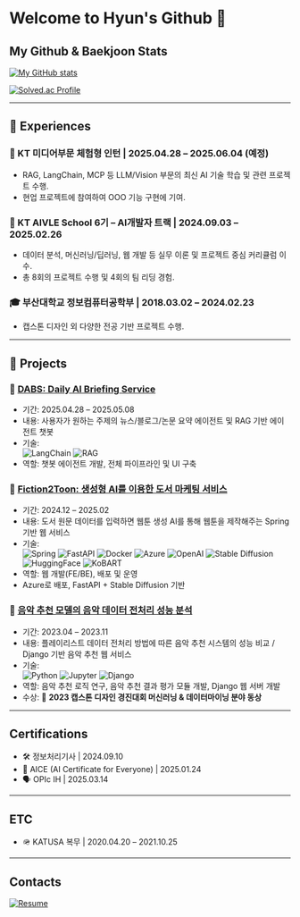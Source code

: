 # Welcome to Hyun's Github 👋

## My Github & Baekjoon Stats
[![My GitHub stats](https://github-readme-stats.vercel.app/api?username=gaeul-3041&show_icons=true&theme=vue)](https://github.com/anuraghazra/github-readme-stats)

[![Solved.ac Profile](http://mazassumnida.wtf/api/v2/generate_badge?boj=lucy3041)](https://solved.ac/lucy3041/)

---

## 💼 Experiences

### 🏢 KT 미디어부문 체험형 인턴 | 2025.04.28 – 2025.06.04 (예정)
- RAG, LangChain, MCP 등 LLM/Vision 부문의 최신 AI 기술 학습 및 관련 프로젝트 수행.  
- 현업 프로젝트에 참여하여 OOO 기능 구현에 기여.

### 🧠 KT AIVLE School 6기 – AI개발자 트랙 | 2024.09.03 – 2025.02.26  
- 데이터 분석, 머신러닝/딥러닝, 웹 개발 등 실무 이론 및 프로젝트 중심 커리큘럼 이수.
- 총 8회의 프로젝트 수행 및 4회의 팀 리딩 경험.

### 🎓 부산대학교 정보컴퓨터공학부 | 2018.03.02 – 2024.02.23  
- 캡스톤 디자인 외 다양한 전공 기반 프로젝트 수행.

---

## 🚀 Projects

### 📡 [DABS: Daily AI Briefing Service](https://github.com/BrightAsh/Daily_AI_Briefing_Service)
- 기간: 2025.04.28 – 2025.05.08
- 내용: 사용자가 원하는 주제의 뉴스/블로그/논문 요약 에이전트 및 RAG 기반 에이전트 챗봇
- 기술:  
  ![LangChain](https://img.shields.io/badge/LangChain-000000?style=flat&logo=LangChain&logoColor=white)
  ![RAG](https://img.shields.io/badge/RAG-FF9900?style=flat&logo=OpenAI&logoColor=white)  
- 역할: 챗봇 에이전트 개발, 전체 파이프라인 및 UI 구축

### 📘 [Fiction2Toon: 생성형 AI를 이용한 도서 마케팅 서비스](https://github.com/gaeul-3041/Fiction2Toon)
- 기간: 2024.12 – 2025.02  
- 내용: 도서 원문 데이터를 입력하면 웹툰 생성 AI를 통해 웹툰을 제작해주는 Spring 기반 웹 서비스  
- 기술:  
  ![Spring](https://img.shields.io/badge/Spring-6DB33F?style=flat&logo=spring&logoColor=white)
  ![FastAPI](https://img.shields.io/badge/FastAPI-009688?style=flat&logo=fastapi&logoColor=white)
  ![Docker](https://img.shields.io/badge/Docker-2496ED?style=flat&logo=docker&logoColor=white)
  ![Azure](https://img.shields.io/badge/Azure-0078D4?style=flat&logo=microsoft-azure&logoColor=white)
  ![OpenAI](https://img.shields.io/badge/OpenAI-412991?style=flat&logo=openai&logoColor=white)
  ![Stable Diffusion](https://img.shields.io/badge/Stable%20Diffusion-000000?style=flat&logo=OpenAI&logoColor=white)
  ![HuggingFace](https://img.shields.io/badge/HuggingFace-FCC624?style=flat&logo=huggingface&logoColor=black)
  ![KoBART](https://img.shields.io/badge/KoBART-00599C?style=flat&logo=tensorflow&logoColor=white)  
- 역할: 웹 개발(FE/BE), 배포 및 운영  
- Azure로 배포, FastAPI + Stable Diffusion 기반  

### 🎵 [음악 추천 모델의 음악 데이터 전처리 성능 분석](https://github.com/pnucse-capstone/capstone-2023-1-21)
- 기간: 2023.04 – 2023.11  
- 내용: 플레이리스트 데이터 전처리 방법에 따른 음악 추천 시스템의 성능 비교 / Django 기반 음악 추천 웹 서비스  
- 기술:  
  ![Python](https://img.shields.io/badge/Python-3776AB?style=flat&logo=python&logoColor=white)
  ![Jupyter](https://img.shields.io/badge/Jupyter-F37626?style=flat&logo=jupyter&logoColor=white)
  ![Django](https://img.shields.io/badge/Django-092E20?style=flat&logo=django&logoColor=white)  
- 역할: 음악 추천 로직 연구, 음악 추천 결과 평가 모듈 개발, Django 웹 서버 개발  
- 수상: 🏅 **2023 캡스톤 디자인 경진대회 머신러닝 & 데이터마이닝 분야 동상**  

---

## Certifications
- 🛠️ 정보처리기사 | 2024.09.10
- 🤖 AICE (AI Certificate for Everyone) | 2025.01.24
- 🗣️ OPIc IH | 2025.03.14

---

## ETC
- 🪖 KATUSA 복무 | 2020.04.20 – 2021.10.25

---

## Contacts
[![Resume](https://img.shields.io/badge/Resume-black)](https://gaeul-3041.github.io/)
